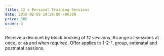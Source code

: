 ```yaml
---
title: 12 x Personal Training Sessions
date: 2018-02-09 19:26:00 +00:00
price: 300
order: 4
---
```


Receive a discount by block booking of 12 sessions. Arrange all sessions at once, or as and when required. Offer applies to 1-2-1, group, antenatal and postnatal sessions.